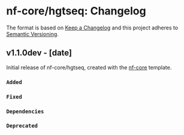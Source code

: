 # nf-core/hgtseq: Changelog

The format is based on [Keep a Changelog](https://keepachangelog.com/en/1.0.0/)
and this project adheres to [Semantic Versioning](https://semver.org/spec/v2.0.0.html).

## v1.1.0dev - [date]

Initial release of nf-core/hgtseq, created with the [nf-core](https://nf-co.re/) template.

### `Added`

### `Fixed`

### `Dependencies`

### `Deprecated`

